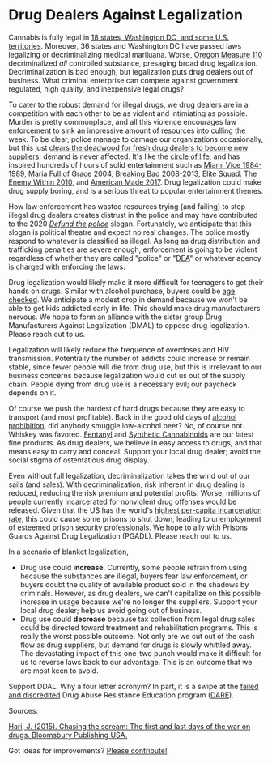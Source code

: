 # Drug Dealers Against Legalization

Cannabis is fully legal in [18 states, Washington DC, and some U.S.
territories](https://en.wikipedia.org/wiki/Legality_of_cannabis_by_U.S._jurisdiction).
Moreover, 36 states and Washington DC have passed laws legalizing or
decriminalizing medical marijuana.
Worse, [Oregon Measure 110](https://ballotpedia.org/Oregon_Measure_110,_Drug_Decriminalization_and_Addiction_Treatment_Initiative_(2020)) decriminalized *all* controlled substance, presaging broad drug legalization.
Decriminalization is bad enough, but legalization puts drug dealers out of business.
What criminal enterprise can compete against government regulated,
 high quality, and inexpensive legal drugs?

To cater to the robust demand for illegal drugs, we drug dealers are in
a competition with each other to be as violent and intimiating as possible. Murder is
pretty commonplace, and all this violence encourages law enforcement
to sink an impressive amount of resources into culling the weak. To be
clear, police manage to damage our organizations occasionally, but
this just [clears the deadwood for fresh drug dealers to become new
suppliers](https://lawenforcementactionpartnership.org/);
demand is never affected. It's like the [circle of
life](https://en.wikipedia.org/wiki/Circle_of_Life), and has inspired
hundreds of hours of solid entertainment such as [Miami
Vice 1984-1989](https://en.wikipedia.org/wiki/Miami_Vice),
[Maria Full of Grace 2004](https://en.wikipedia.org/wiki/Maria_Full_of_Grace),
[Breaking Bad 2008-2013](https://en.wikipedia.org/wiki/Breaking_Bad),
[Elite Squad: The Enemy Within 2010](https://en.wikipedia.org/wiki/Elite_Squad:_The_Enemy_Within),
and [American Made 2017](https://en.wikipedia.org/wiki/American_Made_(film)).
Drug legalization could make drug supply boring, and is a serious
threat to popular entertainment themes.

How law enforcement has wasted resources trying (and failing) to stop
illegal drug dealers creates distrust in the police and may have
contributed to the 2020 [*Defund the
police*](https://en.wikipedia.org/wiki/Defund_the_police) slogan.
Fortunately, we anticipate that this slogan is political theatre and expect no real
changes. The police mostly respond to whatever is classified as
illegal.  As long as drug distribution and trafficking penalties are
severe enough, enforcement is going to be violent regardless of
whether they are called "police" or "[DEA](https://www.dea.gov/)" or
whatever agency is charged with enforcing the laws.

Drug legalization would likely make it more difficult for teenagers to
get their hands on drugs. Similar with alcohol purchase, buyers could
be [age checked](https://www.consumer.ftc.gov/articles/0397-alcohol-retailers-can-help-reduce-teen-drinking).
We anticipate a modest drop in demand because we won't
be able to get kids addicted early in life. This should make drug
manufacturers nervous. We hope to form an alliance with the sister
group Drug Manufacturers Against Legalization (DMAL) to oppose drug
legalization. Please reach out to us.

Legalization will likely reduce the frequence of overdoses and HIV
transmission. Potentially the number of addicts could increase or
remain stable, since fewer people will die from drug use, but this is
irrelevant to our business concerns because legalization would cut us
out of the supply chain. People dying from drug use is a necessary
evil; our paycheck depends on it.

Of course we push the hardest of hard drugs because they are easy to
transport (and most profitable). Back in the good old days of [alcohol
prohibition](https://en.wikipedia.org/wiki/Prohibition_in_the_United_States),
did anybody smuggle low-alcohol beer? No, of course
not. Whiskey was favored.
[Fentanyl](https://www.drugabuse.gov/drug-topics/fentanyl)
and [Synthetic Cannabinoids](https://www.drugabuse.gov/publications/drugfacts/synthetic-cannabinoids-k2spice)
are our latest fine products. As drug dealers, we believe in easy
access to drugs, and that means easy to carry and conceal. Support
your local drug dealer; avoid the social stigma of ostentatious
drug display.

Even without full legalization, decriminalization takes the wind out
of our sails (and sales). With decriminalization,
risk inherent in drug dealing is reduced,
reducing the risk premium and potential profits. Worse, millions of
people currently incarcerated for nonviolent drug offenses would be
released.  Given that the US has the world's [highest per-capita
incarceration
rate](https://en.wikipedia.org/wiki/Incarceration_in_the_United_States),
this could cause some prisons to shut down, leading to unemployment
of [esteemed](https://en.wikipedia.org/wiki/Joe_Arpaio) prison security professionals.
We hope to ally with Prisons Guards Against Drug Legalization (PGADL).
Please reach out to us.

In a scenario of blanket legalization,
* Drug use could **increase**. Currently, some people refrain from using
because the substances are illegal, buyers fear law enforcement, or
buyers doubt the quality of available product sold in the shadows by
criminals. However, as drug dealers, we can't capitalize on this possible
increase in usage because we're no longer the suppliers. Support your
local drug dealer; help us avoid going out of business.
* Drug use could **decrease** because tax
collection from legal drug sales could be directed toward treatment
and rehabilitation programs. This is really the worst possible
outcome. Not only are we cut out of the cash flow as drug suppliers,
but demand for drugs is slowly whittled away. The devastating
impact of this one-two punch would make it difficult for us to
reverse laws back to our advantage. This is an outcome that we are
most keen to avoid.

Support DDAL. Why a four letter acronym? In part, it is a swipe at the
[failed and
discredited](https://en.wikipedia.org/wiki/Drug_Abuse_Resistance_Education)
Drug Abuse Resistance Education program ([DARE](https://dare.org/)).

Sources:

[Hari, J. (2015). Chasing the scream: The first and last days of the war on drugs. Bloomsbury Publishing USA.](https://chasingthescream.com/)

Got ideas for improvements? [Please contribute!](https://github.com/jpritikin/ddal/)
